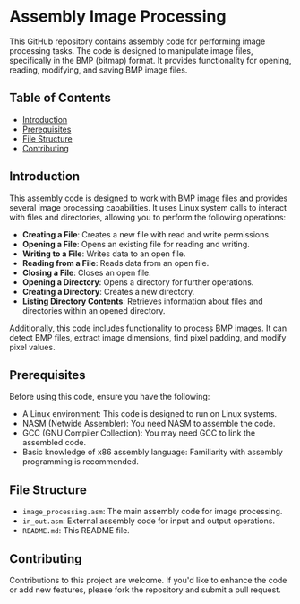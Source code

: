 # Assembly Image Processing

This GitHub repository contains assembly code for performing image processing tasks. The code is designed to manipulate image files, specifically in the BMP (bitmap) format. It provides functionality for opening, reading, modifying, and saving BMP image files.

## Table of Contents

- [Introduction](#introduction)
- [Prerequisites](#prerequisites)
- [File Structure](#file-structure)
- [Contributing](#contributing)

## Introduction

This assembly code is designed to work with BMP image files and provides several image processing capabilities. It uses Linux system calls to interact with files and directories, allowing you to perform the following operations:

- **Creating a File**: Creates a new file with read and write permissions.
- **Opening a File**: Opens an existing file for reading and writing.
- **Writing to a File**: Writes data to an open file.
- **Reading from a File**: Reads data from an open file.
- **Closing a File**: Closes an open file.
- **Opening a Directory**: Opens a directory for further operations.
- **Creating a Directory**: Creates a new directory.
- **Listing Directory Contents**: Retrieves information about files and directories within an opened directory.

Additionally, this code includes functionality to process BMP images. It can detect BMP files, extract image dimensions, find pixel padding, and modify pixel values.

## Prerequisites

Before using this code, ensure you have the following:

- A Linux environment: This code is designed to run on Linux systems.
- NASM (Netwide Assembler): You need NASM to assemble the code.
- GCC (GNU Compiler Collection): You may need GCC to link the assembled code.
- Basic knowledge of x86 assembly language: Familiarity with assembly programming is recommended.

## File Structure

- `image_processing.asm`: The main assembly code for image processing.
- `in_out.asm`: External assembly code for input and output operations.
- `README.md`: This README file.

## Contributing

Contributions to this project are welcome. If you'd like to enhance the code or add new features, please fork the repository and submit a pull request.
